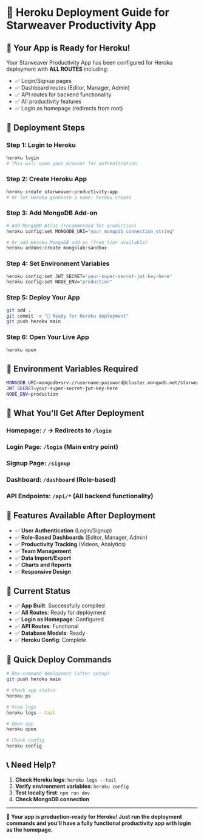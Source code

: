 # 🚀 Heroku Deployment Guide for Starweaver Productivity App

## 🎯 **Your App is Ready for Heroku!**

Your Starweaver Productivity App has been configured for Heroku deployment with **ALL ROUTES** including:
- ✅ Login/Signup pages
- ✅ Dashboard routes (Editor, Manager, Admin)
- ✅ API routes for backend functionality
- ✅ All productivity features
- ✅ Login as homepage (redirects from root)

## 🚀 **Deployment Steps**

### **Step 1: Login to Heroku**
```bash
heroku login
# This will open your browser for authentication
```

### **Step 2: Create Heroku App**
```bash
heroku create starweaver-productivity-app
# Or let Heroku generate a name: heroku create
```

### **Step 3: Add MongoDB Add-on**
```bash
# Add MongoDB Atlas (recommended for production)
heroku config:set MONGODB_URI="your_mongodb_connection_string"

# Or add Heroku MongoDB add-on (free tier available)
heroku addons:create mongolab:sandbox
```

### **Step 4: Set Environment Variables**
```bash
heroku config:set JWT_SECRET="your-super-secret-jwt-key-here"
heroku config:set NODE_ENV="production"
```

### **Step 5: Deploy Your App**
```bash
git add .
git commit -m "🚀 Ready for Heroku deployment"
git push heroku main
```

### **Step 6: Open Your Live App**
```bash
heroku open
```

## 🔧 **Environment Variables Required**

```bash
MONGODB_URI=mongodb+srv://username:password@cluster.mongodb.net/starweaver
JWT_SECRET=your-super-secret-jwt-key-here
NODE_ENV=production
```

## 📱 **What You'll Get After Deployment**

### **Homepage**: `/` → Redirects to `/login`
### **Login Page**: `/login` (Main entry point)
### **Signup Page**: `/signup`
### **Dashboard**: `/dashboard` (Role-based)
### **API Endpoints**: `/api/*` (All backend functionality)

## 🎉 **Features Available After Deployment**

- ✅ **User Authentication** (Login/Signup)
- ✅ **Role-Based Dashboards** (Editor, Manager, Admin)
- ✅ **Productivity Tracking** (Videos, Analytics)
- ✅ **Team Management**
- ✅ **Data Import/Export**
- ✅ **Charts and Reports**
- ✅ **Responsive Design**

## 🚨 **Current Status**

- ✅ **App Built**: Successfully compiled
- ✅ **All Routes**: Ready for deployment
- ✅ **Login as Homepage**: Configured
- ✅ **API Routes**: Functional
- ✅ **Database Models**: Ready
- ✅ **Heroku Config**: Complete

## 🔗 **Quick Deploy Commands**

```bash
# One-command deployment (after setup)
git push heroku main

# Check app status
heroku ps

# View logs
heroku logs --tail

# Open app
heroku open

# Check config
heroku config
```

## 📞 **Need Help?**

1. **Check Heroku logs**: `heroku logs --tail`
2. **Verify environment variables**: `heroku config`
3. **Test locally first**: `npm run dev`
4. **Check MongoDB connection**

---

**🎯 Your app is production-ready for Heroku! Just run the deployment commands and you'll have a fully functional productivity app with login as the homepage.**

